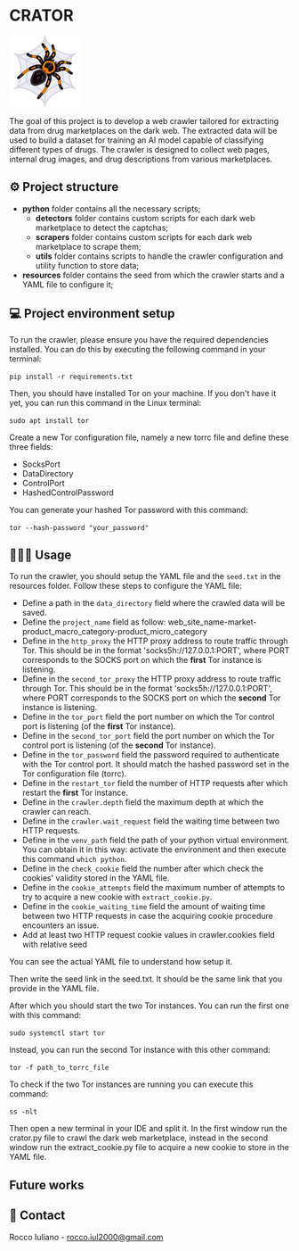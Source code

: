 # CRATOR
![OncoVision logo](./tarantula.png)

The goal of this project is to develop a web crawler tailored for extracting data from drug marketplaces on the dark web. The extracted data will be used to build a dataset for training an AI model capable of classifying different types of drugs. The crawler is designed to collect web pages, internal drug images, and drug descriptions from various marketplaces.

## ⚙️ ​Project structure

 * **python** folder contains all the necessary scripts;
    * **detectors** folder contains custom scripts for each dark web marketplace to detect the captchas;
    * **scrapers** folder contains custom scripts for each dark web marketplace to scrape them;
    * **utils** folder contains scripts to handle the crawler configuration and utility function to store data;
 * **resources** folder contains the seed from which the crawler starts and a YAML file to configure it;

## 💻 Project environment setup

 To run the crawler, please ensure you have the required dependencies installed. You can do this by executing the following command in your terminal:
 
 `pip install -r requirements.txt`

 Then, you should have installed Tor on your machine. If you don't have it yet, you can run this command in the Linux terminal:

 `sudo apt install tor`

 Create a new Tor configuration file, namely a new torrc file and define these three fields:
 * SocksPort
 * DataDirectory
 * ControlPort
 * HashedControlPassword

 You can generate your hashed Tor password with this command:
 
 `tor --hash-password "your_password"`

## 🧑🏻‍💻 Usage

 To run the crawler, you should setup the YAML file and the `seed.txt` in the resources folder. Follow these steps to configure the YAML file:
 * Define a path in the `data_directory` field where the crawled data will be saved.
 * Define the `project_name` field as follow: web_site_name-market-product_macro_category-product_micro_category
 * Define in the `http_proxy` the HTTP proxy address to route traffic through Tor. This should be in the format 'socks5h://127.0.0.1:PORT', where PORT corresponds to the SOCKS port on which the **first** Tor instance is listening.
 * Define in the `second_tor_proxy` the HTTP proxy address to route traffic through Tor. This should be in the format 'socks5h://127.0.0.1:PORT', where PORT corresponds to the SOCKS port on which the **second** Tor instance is listening.
 * Define in the `tor_port` field the port number on which the Tor control port is listening (of the **first** Tor instance).
 * Define in the `second_tor_port` field the port number on which the Tor control port is listening (of the **second** Tor instance).
 * Define in the `tor_password` field the password required to authenticate with the Tor control port. It should match the hashed password set in the Tor configuration file (torrc).
 * Define in the `restart_tor` field the number of HTTP requests after which restart the **first** Tor instance.
 * Define in the `crawler.depth` field the maximum depth at which the crawler can reach.
 * Define in the `crawler.wait_request` field the waiting time between two HTTP requests.
 * Define in the `venv_path` field the path of your python virtual environment. You can obtain it in this way: activate the environment and then execute this command `which python`.
 * Define in the `check_cookie` field the number after which check the cookies' validity stored in the YAML file.
 * Define in the `cookie_attempts` field the maximum number of attempts to try to acquire a new cookie with `extract_cookie.py`.
 * Define in the `cookie_waiting_time` field the amount of waiting time between two HTTP requests in case the acquiring cookie procedure encounters an issue.
 * Add at least two HTTP request cookie values in crawler.cookies field with relative seed

 You can see the actual YAML file to understand how setup it.

 Then write the seed link in the seed.txt. It should be the same link that you provide in the YAML file.

 After which you should start the two Tor instances. You can run the first one with this command:
 
 `sudo systemctl start tor`

 instead, you can run the second Tor instance with this other command:

 `tor -f path_to_torrc_file`

 To check if the two Tor instances are running you can execute this command:

 `ss -nlt`

 Then open a new terminal in your IDE and split it. In the first window run the crator.py file to crawl the dark web marketplace, instead in the second window run the extract_cookie.py file to acquire a new cookie to store in the YAML file.

## Future works

## 📧 ​Contact

 Rocco Iuliano - rocco.iul2000@gmail.com